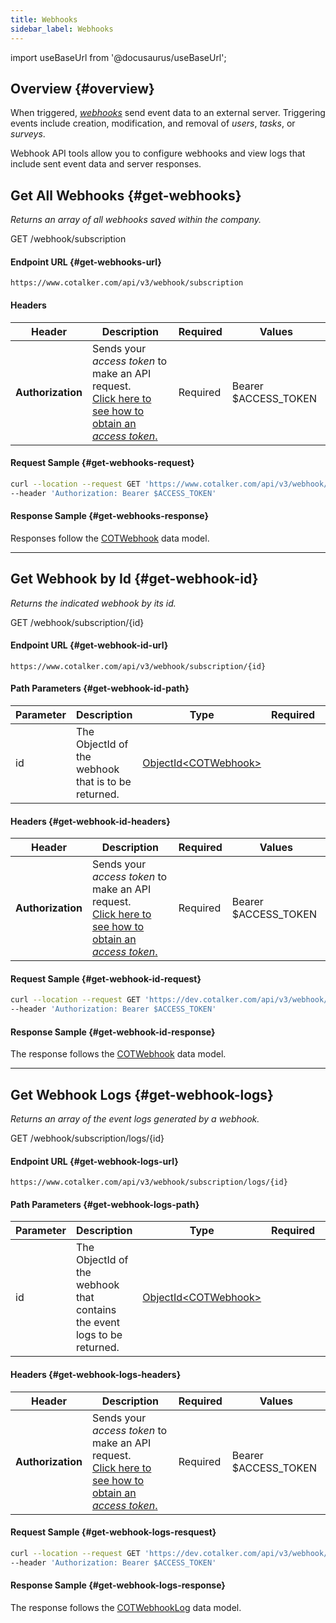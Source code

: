 ```yaml
---
title: Webhooks
sidebar_label: Webhooks
---
```

import useBaseUrl from '@docusaurus/useBaseUrl';

## Overview {#overview}
When triggered, [_webhooks_](/docs/documentation/admin/admin_webhooks) send event data to an external server. Triggering events include creation, modification, and removal of _users_, _tasks_, or _surveys_.

Webhook API tools allow you to configure webhooks and view logs that include sent event data and server responses.

## Get All Webhooks {#get-webhooks}
_Returns an array of all webhooks saved within the company._

<span className="hero__subtitle"><span className="badge badge--success">GET</span> /webhook/subscription</span>

#### Endpoint URL {#get-webhooks-url}
`https://www.cotalker.com/api/v3/webhook/subscription`

#### Headers
Header | Description | Required | Values
--- | --- | --- | ---
**Authorization** | Sends your _access token_ to make an API request.<br/>[Click here to see how to obtain an _access token_.](/docs/documentation/api/auth#how-to) | Required | Bearer $ACCESS_TOKEN

#### Request Sample {#get-webhooks-request}
```bash
curl --location --request GET 'https://www.cotalker.com/api/v3/webhook/subscription' \
--header 'Authorization: Bearer $ACCESS_TOKEN'
```

#### Response Sample {#get-webhooks-response}
Responses follow the [COTWebhook](/docs/documentation/models/webhooks/webhook) data model.

----

## Get Webhook by Id {#get-webhook-id}
_Returns the indicated webhook by its id._

<span className="hero__subtitle"><span className="badge badge--success">GET</span> /webhook/subscription/&#123;id&#125;</span>

#### Endpoint URL {#get-webhook-id-url}
`https://www.cotalker.com/api/v3/webhook/subscription/{id}`

#### Path Parameters {#get-webhook-id-path}
Parameter | Description | Type | Required | Notes
--- | --- | --- | --- | ---
id | The ObjectId of the webhook that is to be returned. | [ObjectId<COTWebhook\>](/docs/documentation/models/webhooks/webhook)

#### Headers {#get-webhook-id-headers}
Header | Description | Required | Values
--- | --- | --- | ---
**Authorization** | Sends your _access token_ to make an API request.<br/>[Click here to see how to obtain an _access token_.](/docs/documentation/api/auth#how-to) | Required | Bearer $ACCESS_TOKEN

#### Request Sample {#get-webhook-id-request}
```bash
curl --location --request GET 'https://dev.cotalker.com/api/v3/webhook/subscription/6273f7e124c886d54e60eefe' \
--header 'Authorization: Bearer $ACCESS_TOKEN'
```

#### Response Sample {#get-webhook-id-response}
The response follows the [COTWebhook](/docs/documentation/models/webhooks/webhook) data model. 

---
## Get Webhook Logs {#get-webhook-logs}
_Returns an array of the event logs generated by a webhook._

<span className="hero__subtitle"><span className="badge badge--success">GET</span> /webhook/subscription/logs/&#123;id&#125;</span>

#### Endpoint URL {#get-webhook-logs-url}
`https://www.cotalker.com/api/v3/webhook/subscription/logs/{id}`

#### Path Parameters {#get-webhook-logs-path}
Parameter | Description | Type | Required | Notes
--- | --- | --- | --- | ---
id | The ObjectId of the webhook that contains the event logs to be returned. | [ObjectId<COTWebhook\>](/docs/documentation/models/webhooks/webhook)

#### Headers {#get-webhook-logs-headers}
Header | Description | Required | Values
--- | --- | --- | ---
**Authorization** | Sends your _access token_ to make an API request.<br/>[Click here to see how to obtain an _access token_.](/docs/documentation/api/auth#how-to) | Required | Bearer $ACCESS_TOKEN

#### Request Sample {#get-webhook-logs-resquest}
```bash
curl --location --request GET 'https://dev.cotalker.com/api/v3/webhook/subscription/logs/62685990d918fb5557f9f992' \
--header 'Authorization: Bearer $ACCESS_TOKEN'
```

#### Response Sample {#get-webhook-logs-response}
The response follows the [COTWebhookLog](/docs/documentation/models/webhooks/webhooklog) data model.